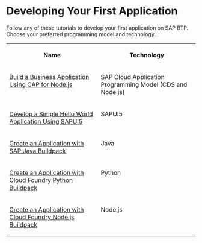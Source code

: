 <!-- loiobc8d5c0598774f87a54cb63cb6abecc6 -->

# Developing Your First Application

Follow any of these tutorials to develop your first application on SAP BTP. Choose your preferred programming model and technology. 




<table>
<tr>
<th valign="top">

Name



</th>
<th valign="top">

Technology



</th>
</tr>
<tr>
<td valign="top">

[Build a Business Application Using CAP for Node.js](https://developers.sap.com/mission.cp-starter-extensions-cap.html)



</td>
<td valign="top">

SAP Cloud Application Programming Model \(CDS and Node.js\)



</td>
</tr>
<tr>
<td valign="top">

[Develop a Simple Hello World Application Using SAPUI5](https://sapui5.hana.ondemand.com/#docs/guide/592f36fd077b45349a67dcb3efb46ab1.html)



</td>
<td valign="top">

SAPUI5



</td>
</tr>
<tr>
<td valign="top">

[Create an Application with SAP Java Buildpack](https://developers.sap.com/tutorials/btp-cf-buildpacks-java-create.html)



</td>
<td valign="top">

Java



</td>
</tr>
<tr>
<td valign="top">

[Create an Application with Cloud Foundry Python Buildpack](https://developers.sap.com/tutorials/btp-cf-buildpacks-python-create.html)



</td>
<td valign="top">

Python



</td>
</tr>
<tr>
<td valign="top">

[Create an Application with Cloud Foundry Node.js Buildpack](https://developers.sap.com/tutorials/btp-cf-buildpacks-node-create.html)



</td>
<td valign="top">

Node.js



</td>
</tr>
</table>


